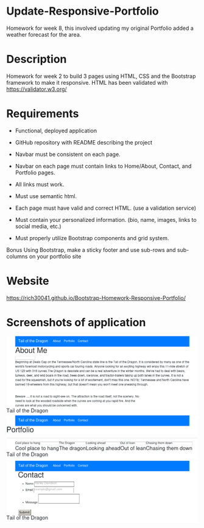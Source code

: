 # Update-Responsive-Portfolio
Homework for week 8, this involved updating my original Portfolio added a weather forecast for the area.

# Description
Homework for week 2 to build 3 pages using HTML, CSS and the Bootstrap framework to make it responsive.
HTML has been validated with https://validator.w3.org/

# Requirements
* Functional, deployed application

* GitHub repository with README describing the project

* Navbar must be consistent on each page.

* Navbar on each page must contain links to Home/About, Contact, and Portfolio pages.

* All links must work.

* Must use semantic html.

* Each page must have valid and correct HTML. (use a validation service)

* Must contain your personalized information. (bio, name, images, links to social media, etc.)

* Must properly utilize Bootstrap components and grid system.

Bonus
Using Bootstrap, make a sticky footer and use sub-rows and sub-columns on your portfolio site

# Website
https://rich30041.github.io/Bootstrap-Homework-Responsive-Portfolio/

# Screenshots of application
![Image of the App](aboutme.png)
![Image of the App](portfolio.png)
![Image of the App](contact.png)
